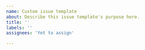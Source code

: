 ```yaml
---
name: Custom issue template
about: Describe this issue template's purpose here.
title: ''
labels: ''
assignees: 'Yet to assign'

---
```



